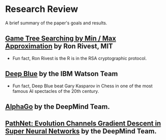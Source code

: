 # Research Review

A brief summary of the paper's goals and results.

## [Game Tree Searching by Min / Max Approximation](https://people.csail.mit.edu/rivest/pubs/Riv87c.pdf) by Ron Rivest, MIT 

* Fun fact, Ron Rivest is the R is in the RSA cryptographic protocol.


## [Deep Blue](https://pdfs.semanticscholar.org/ad2c/1efffcd7c3b7106e507396bdaa5fe00fa597.pdf) by the IBM Watson Team 

* Fun fact, Deep Blue beat Gary Kasparov in Chess in one of the most famous AI spectacles of the 20th century.


## [AlphaGo](https://storage.googleapis.com/deepmind-media/alphago/AlphaGoNaturePaper.pdf) by the DeepMind Team.


## [PathNet: Evolution Channels Gradient Descent in Super Neural Networks](https://arxiv.org/pdf/1701.08734.pdf) by the DeepMind Team.

